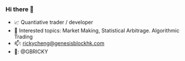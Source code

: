 ### Hi there 👋

- :chart_with_upwards_trend: Quantiative trader / developer
- :pushpin: Interested topics: Market Making, Statistical Arbitrage. Algorithmic Trading
- 📫: rickycheng@genesisblockhk.com
- 💬: @GBRICKY
